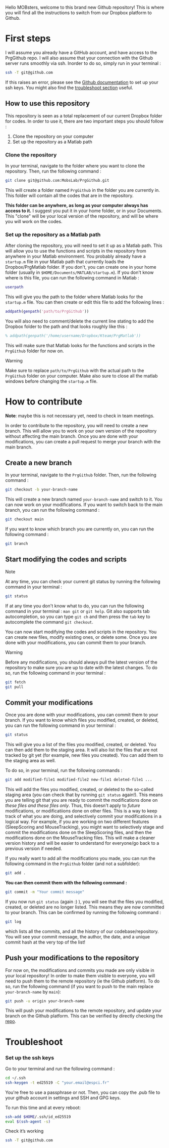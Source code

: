Hello MOBsters, welcome to this brand new Github repository! This is where you will find all the instructions to switch from our Dropbox platform to Github.

# First steps

I will assume you already have a GitHub account, and have access to the PrgGithub repo. I will also assume that your connection with the Github server runs smoothly via ssh. Inorder to do so, simply run in your terminal :

```bash
ssh -T git@github.com
```

If this raises an error, please see the [Github documentation](https://docs.github.com/en/github/authenticating-to-github/connecting-to-github-with-ssh) to set up your ssh keys. You might also find the [troubleshoot section](#troubleshoot) useful.

## How to use this repository

This repository is seen as a total replacement of our current Dropbox folder for codes. In order to use it, there are two important steps you should follow :

1. Clone the repository on your computer
2. Set up the repository as a Matlab path

### Clone the repository

In your terminal, navigate to the folder where you want to clone the repository. Then, run the following command :

```bash
git clone git@github.com:MobsLab/PrgGithub.git
```

This will create a folder named `PrgGithub` in the folder you are currently in. This folder will contain all the codes that are in the repository.

**This folder can be anywhere, as long as your computer always has access to it.** I suggest you put it in your home folder, or in your Documents. This "clone" will be your local version of the repository, and will be where you will work on the codes.

### Set up the repository as a Matlab path

After cloning the repository, you will need to set it up as a Matlab path. This will allow you to use the functions and scripts in the repository from anywhere in your Matlab environment. You probably already have a `startup.m` file in your Matlab path that currently loads the Dropbox/PrgMatlab folder. If you don't, you can create one in your home folder (usually in `$HOME/Documents/MATLAB/startup.m`). If you don't know where is this file, you can run the following command in Matlab :

```matlab
userpath
```

This will give you the path to the folder where Matlab looks for the `startup.m` file. You can then create or edit this file to add the following lines :

```matlab
addpath(genpath('path/to/PrgGithub'))
```

You will also need to comment/delete the current line stating to add the Dropbox folder to the path and that looks roughly like this :

```matlab
% addpath(genpath('/home/username/Dropbox/Kteam/PrgMatlab'))
```

This will make sure that Matlab looks for the functions and scripts in the `PrgGithub` folder for now on.

> [!WARNING]
> Make sure to replace `path/to/PrgGithub` with the actual path to the `PrgGithub` folder on your computer.
> Make also sure to close all the matlab windows before changing the `startup.m` file.

# How to contribute

**Note**: maybe this is not necessary yet, need to check in team meetings.

In order to contribute to the repository, you will need to create a new branch. This will allow you to work on your own version of the repository without affecting the main branch. Once you are done with your modifications, you can create a pull request to merge your branch with the main branch.

## Create a new branch

In your terminal, navigate to the `PrgGithub` folder. Then, run the following command :

```bash
git checkout -b your-branch-name
```

This will create a new branch named `your-branch-name` and switch to it. You can now work on your modifications.
If you want to switch back to the main branch, you can run the following command :

```bash
git checkout main
```

If you want to know which branch you are currently on, you can run the following command :

```bash
git branch
```

## Start modifying the codes and scripts

> [!NOTE]
> At any time, you can check your current git status by running the following command in your terminal :
>
> ```bash
> git status
> ```
>
> If at any time you don't know what to do, you can run the following command in your terminal : `man git` or `git help`. Git also supports tab autocompletion, so you can type `git ch` and then press the `tab` key to autocomplete the command `git checkout`.

You can now start modifying the codes and scripts in the repository. You can create new files, modify existing ones, or delete some. Once you are done with your modifications, you can commit them to your branch.

> [!WARNING]
> Before any modifications, you should always pull the latest version of the repository to make sure you are up to date with the latest changes. To do so, run the following command in your terminal :

```bash
git fetch
git pull
```

## Commit your modifications

Once you are done with your modifications, you can commit them to your branch. If you want to know which files you modified, created, or deleted, you can run the following command in your terminal :

```bash
git status
```

This will give you a list of the files you modified, created, or deleted. You can then add them to the staging area. It will also list the files that are not tracked by git yet (for example, new files you created). You can add them to the staging area as well.

To do so, in your terminal, run the following commands :

```bash
git add modified-file1 modified-file2 new-file1 deleted-file1 ...
```

This will add the files you modified, created, or deleted to the so-called staging area (you can check that by running `git status` again!). This means you are telling git that you are ready to commit the modifications done on _these files and these files only_. Thus, this doesn't apply to _*future*_ modifications, or modificatiions done on other files. This is a way to keep track of what you are doing, and selectively commit your modifications in a logical way. For example, if you are working on two different features (SleepScoring and MouseTracking), you might want to selectively stage and commit the modifications done on the SleepScoring files, and then the modifications done on the MouseTracking files. This will make a cleaner version history and will be easier to understand for everyone/go back to a previous version if needed.

If you really want to add all the modifications you made, you can run the following command in the `PrgGithub` folder (and not a subfolder):

```bash
git add .
```

**You can then commit them with the following command :**

```bash
git commit -m "Your commit message"
```

If you now run `git status` (again :) ), you will see that the files you modified, created, or deleted are no longer listed. This means they are now committed to your branch.
This can be confirmed by running the following command :

```bash
git log
```

which lists all the commits, and all the history of our codebase/repository. You will see your commit message, the author, the date, and a unique commit hash at the very top of the list!

## Push your modifications to the repository

For now on, the modifications and commits you made are only visible in your local repository! In order to make them visible to everyone, you will need to push them to the remote repository (ie the Github platform). To do so, run the following command (if you want to push to the main replace `your-branch-name` by `main`):

```bash
git push -u origin your-branch-name
```

This will push your modifications to the remote repository, and update your branch on the Github platform. This can be verified by directly checking the [repo](https://github.com/MobsLab/PrgGithub).

# Troubleshoot

### Set up the ssh keys

Go to your terminal and run the following command :

```bash
cd ~/.ssh
ssh-keygen -t ed25519 -C "your.email@espci.fr"
```

You're free to use a passphrase or not. Then, you can copy the .pub file to your github account in settings and SSH and GPG keys.

To run this time and at every reboot:

```bash
ssh-add $HOME/.ssh/id_ed25519
eval $(ssh-agent -s)
```

Check it’s working

```bash
ssh -T git@github.com
```
